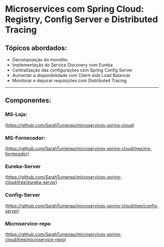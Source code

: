 # Microservices com Spring Cloud: Registry, Config Server e Distributed Tracing

## Tópicos abordados:

- Decomposição do monólito
- Implementação do Service Discovery com Eureka
- Centralização das configurações com Spring Config Server
- Aumentar a disponibilidade com Client-side Load Balancer
- Monitorar e depurar requisições com Distributed Tracing

-----------------------------------------------------------------------------------------------------
## Componentes:

### MS-Loja:
(https://github.com/SarahTumenas/microservices-spring-cloud)

### MS-Fornecedor:

(https://github.com/SarahTumenas/microservices-spring-cloud/tree/ms-fornecedor)

### Eureka-Server

(https://github.com/SarahTumenas/microservices-spring-cloud/tree/eureka-server)

### Config-Server

(https://github.com/SarahTumenas/microservices-spring-cloud/tree/config-server)

### Microservice-repo

(https://github.com/SarahTumenas/microservices-spring-cloud/tree/microservice-repo)